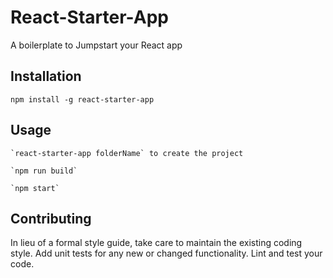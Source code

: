 React-Starter-App
=========

A boilerplate to Jumpstart your React app

## Installation

  `npm install -g react-starter-app`

## Usage

    `react-starter-app folderName` to create the project

    `npm run build`

    `npm start`

## Contributing

In lieu of a formal style guide, take care to maintain the existing coding style. Add unit tests for any new or changed functionality. Lint and test your code.
